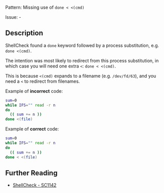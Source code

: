 Pattern: Missing use of `done < <(cmd)`

Issue: -

## Description

ShellCheck found a `done` keyword followed by a process substitution, e.g. `done <(cmd)`.

The intention was most likely to redirect from this process substitution, in which case you will need one extra `<`: `done < <(cmd)`.

This is because `<(cmd)` expands to a filename (e.g. `/dev/fd/63`), and you need a `<` to redirect from filenames.

Example of **incorrect** code:

```sh
sum=0
while IFS="" read -r n
do
  (( sum += n ))
done <(file) 
```

Example of **correct** code:

```sh
sum=0
while IFS="" read -r n
do
  (( sum += n ))
done < <(file) 
```

## Further Reading

* [ShellCheck - SC1142](https://github.com/koalaman/shellcheck/wiki/SC1142)
